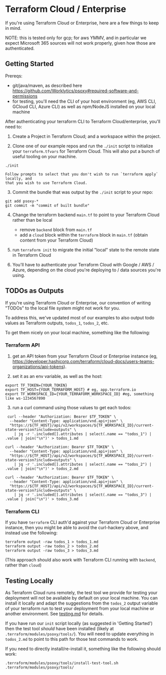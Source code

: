 # Terraform Cloud / Enterprise

If you're using Terraform Cloud or Enterprise, here are a few things to keep in mind.

NOTE: this is tested only for gcp; for aws YMMV, and in particular we expect Microsoft 365 sources
will not work properly, given how those are authenticated.

## Getting Started

Prereqs:

- git/java/maven, as described here
  https://github.com/Worklytics/psoxy#required-software-and-permissions
- for testing, you'll need the CLI of your host environment (eg, AWS CLI, GCloud CLI, Azure CLI) as
  well as npm/NodeJS installed on your local machine

After authenticating your terraform CLI to Terraform Cloud/enterprise, you'll need to:

1. Create a Project in Terraform Cloud; and a workspace within the project.

2. Clone one of our example repos and run the `./init` script to initialize your `terraform.tfvars`
   for Terraform Cloud. This will also put a bunch of useful tooling on your machine.

```shell
./init
```

    Follow prompts to select that you don't wish to run `terraform apply` locally, and
    that you wish to use Terraform Cloud.

3. Commit the bundle that was output by the `./init` script to your repo:

```shell
git add psoxy-*
git commit -m "commit of built bundle"
```

4. Change the terraform backend `main.tf` to point to your Terraform Cloud rather than be local

   - remove `backend` block from `main.tf`
   - add a `cloud` block within the `terraform` block in `main.tf` (obtain content from your
     Terraform Cloud)

5. run `terraform init` to migrate the initial "local" state to the remote state in Terraform Cloud

6. You'll have to authenticate your Terraform Cloud with Google / AWS / Azure, depending on the
   cloud you're deploying to / data sources you're using.

## TODOs as Outputs

If you're using Terraform Cloud or Enterprise, our convention of writing "TODOs" to the local file
system might not work for you.

To address this, we've updated most of our examples to also output todo values as Terraform outputs,
`todos_1`, `todos_2`, etc.

To get them nicely on your local machine, something like the following:

### Terraform API

1. get an API token from your Terraform Cloud or Enterprise instance (eg,
   https://developer.hashicorp.com/terraform/cloud-docs/users-teams-organizations/api-tokens).

2. set it as an env variable, as well as the host:

```shell
export TF_TOKEN={YOUR_TOKEN}
export TF_HOST={YOUR_TERRAFORM_HOST} # eg, app.terraform.io
export TF_WORKSPACE_ID={YOUR_TERRAFORM_WORKSPACE_ID} #eg, something like ws-1234567890
```

3. run a curl command using those values to get each todos:

```shell
 curl --header "Authorization: Bearer $TF_TOKEN" \
  --header "Content-Type: application/vnd.api+json" \
  "https://${TF_HOST}/api/v2/workspaces/${TF_WORKSPACE_ID}/current-state-version?include=outputs" \
    | jq -r '.included[].attributes | select(.name == "todos_1") | .value | join("\n")' > todos_1.md

curl --header "Authorization: Bearer $TF_TOKEN" \
  --header "Content-Type: application/vnd.api+json" \
  "https://${TF_HOST}/api/v2/workspaces/${TF_WORKSPACE_ID}/current-state-version?include=outputs" \
    | jq -r '.included[].attributes | select(.name == "todos_2") | .value | join("\n")' > todos_2.md

curl --header "Authorization: Bearer $TF_TOKEN" \
  --header "Content-Type: application/vnd.api+json" \
  "https://${TF_HOST}/api/v2/workspaces/${TF_WORKSPACE_ID}/current-state-version?include=outputs" \
    | jq -r '.included[].attributes | select(.name == "todos_3") | .value | join("\n")' > todos_3.md
```

### Terraform CLI

If you have `terraform` CLI auth'd against your Terraform Cloud or Enterprise instance, then you
might be able to avoid the curl-hackery above, and instead use the following:

```shell
terraform output -raw todos_1 > todos_1.md
terraform output -raw todos_2 > todos_2.md
terraform output -raw todos_3 > todos_3.md
```

(This approach should also work with Terraform CLI running with `backend`, rather than `cloud`)

## Testing Locally

As Terraform Cloud runs remotely, the test tool we provide for testing your deployment will not be
available by default on your local machine. You can install it locally and adapt the suggestions
from the `todos_2` output variable of your terraform run to test your deployment from your local
machine or another environment. See [testing.md](testing.md) for details.

If you have run our `init` script locally (as suggested in 'Getting Started') then the test tool
_should_ have been installed (likely at `.terraform/modules/psoxy/tools/`). You will need to update
everything in `todos_2.md` to point to this path for those test commands to work.

If you need to directly install/re-install it, something like the following should work:

```shell
.terraform/modules/psoxy/tools/install-test-tool.sh .terraform/modules/psoxy/tools/
```
